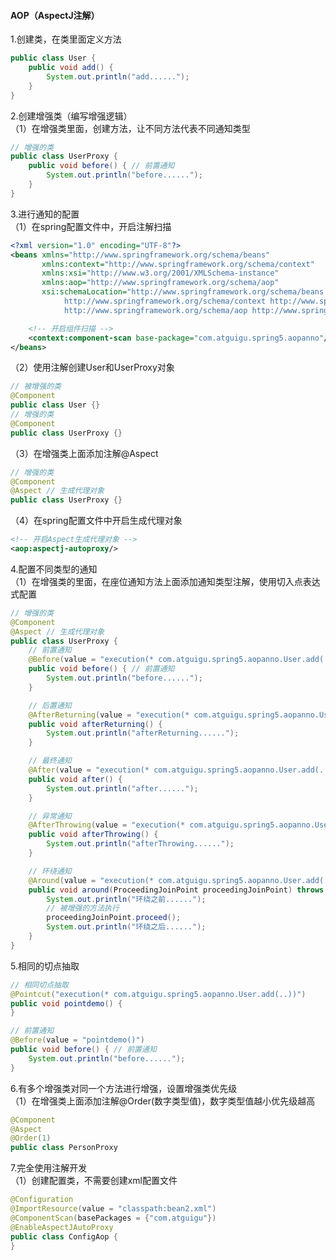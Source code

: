 #### AOP（AspectJ注解）
1.创建类，在类里面定义方法  
```java
public class User {
    public void add() {
        System.out.println("add......");
    }
}
```
2.创建增强类（编写增强逻辑）  
（1）在增强类里面，创建方法，让不同方法代表不同通知类型  
```java
// 增强的类
public class UserProxy {
    public void before() { // 前置通知
        System.out.println("before......");
    }
}
```
3.进行通知的配置  
（1）在spring配置文件中，开启注解扫描  
```xml
<?xml version="1.0" encoding="UTF-8"?>
<beans xmlns="http://www.springframework.org/schema/beans"
       xmlns:context="http://www.springframework.org/schema/context"
       xmlns:xsi="http://www.w3.org/2001/XMLSchema-instance"
       xmlns:aop="http://www.springframework.org/schema/aop"
       xsi:schemaLocation="http://www.springframework.org/schema/beans http://www.springframework.org/schema/beans/spring-beans.xsd
            http://www.springframework.org/schema/context http://www.springframework.org/schema/context/spring-context.xsd
            http://www.springframework.org/schema/aop http://www.springframework.org/schema/aop/spring-aop.xsd">

    <!-- 开启组件扫描 -->
    <context:component-scan base-package="com.atguigu.spring5.aopanno"/>
</beans>
```
（2）使用注解创建User和UserProxy对象  
```java
// 被增强的类
@Component
public class User {}
// 增强的类
@Component
public class UserProxy {}
```
（3）在增强类上面添加注解@Aspect  
```java
// 增强的类
@Component
@Aspect // 生成代理对象
public class UserProxy {}
```
（4）在spring配置文件中开启生成代理对象  
```xml
<!-- 开启Aspect生成代理对象 -->
<aop:aspectj-autoproxy/>
```
4.配置不同类型的通知  
（1）在增强类的里面，在座位通知方法上面添加通知类型注解，使用切入点表达式配置  
```java
// 增强的类
@Component
@Aspect // 生成代理对象
public class UserProxy {
    // 前置通知
    @Before(value = "execution(* com.atguigu.spring5.aopanno.User.add(..))")
    public void before() { // 前置通知
        System.out.println("before......");
    }

    // 后置通知
    @AfterReturning(value = "execution(* com.atguigu.spring5.aopanno.User.add(..))")
    public void afterReturning() {
        System.out.println("afterReturning......");
    }

    // 最终通知
    @After(value = "execution(* com.atguigu.spring5.aopanno.User.add(..))")
    public void after() {
        System.out.println("after......");
    }

    // 异常通知
    @AfterThrowing(value = "execution(* com.atguigu.spring5.aopanno.User.add(..))")
    public void afterThrowing() {
        System.out.println("afterThrowing......");
    }

    // 环绕通知
    @Around(value = "execution(* com.atguigu.spring5.aopanno.User.add(..))")
    public void around(ProceedingJoinPoint proceedingJoinPoint) throws Throwable {
        System.out.println("环绕之前......");
        // 被增强的方法执行
        proceedingJoinPoint.proceed();
        System.out.println("环绕之后......");
    }
}
```
5.相同的切点抽取  
```java
// 相同切点抽取
@Pointcut("execution(* com.atguigu.spring5.aopanno.User.add(..))")
public void pointdemo() {
}

// 前置通知
@Before(value = "pointdemo()")
public void before() { // 前置通知
    System.out.println("before......");
}
```
6.有多个增强类对同一个方法进行增强，设置增强类优先级  
（1）在增强类上面添加注解@Order(数字类型值)，数字类型值越小优先级越高  
```java
@Component
@Aspect
@Order(1)
public class PersonProxy
```
7.完全使用注解开发  
（1）创建配置类，不需要创建xml配置文件  
```java
@Configuration
@ImportResource(value = "classpath:bean2.xml")
@ComponentScan(basePackages = {"com.atguigu"})
@EnableAspectJAutoProxy
public class ConfigAop {
}
```

